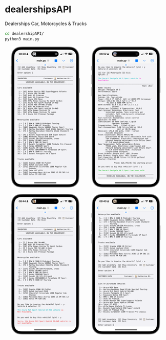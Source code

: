 # dealershipsAPI
Dealerships Car, Motorcycles &amp; Trucks

```sh
cd dealershipAPI/
python3 main.py
```

<p align="center">
  <img src="./frames/portal.PNG" style="border-radius:6px" width="43%" alt="search book title">
&nbsp; &nbsp; &nbsp; &nbsp;
  <img src="./frames/sold.PNG" style="border-radius:6px" width="43%" alt="borrowed books">
</p>
<p align="center">
  <img src="./frames/unavailable.PNG" style="border-radius:6px" width="43%" alt="search book title">
&nbsp; &nbsp; &nbsp; &nbsp;
  <img src="./frames/data.PNG" style="border-radius:6px" width="43%" alt="borrowed books">
</p>
<!-- <p align="center">
  <img src="./images/gibraltar_europe.png" style="border-radius:6px", width="43% alt="gibraltar chart">
&nbsp; &nbsp; &nbsp; &nbsp;
  <img src="./images/pie_asian_continent.png" style="border-radius:6px", width="45% alt="asian_continent chart">
</p> -->